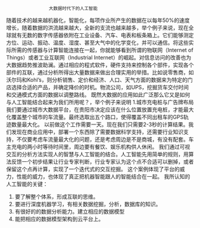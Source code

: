 					大数据时代下的人工智能
随着技术的越来越机器化，智能化，每项作业所产生的数据在以每年50%的速度增长，随着数据的洪流越来越大，全新的支流也越来越多，举个例子来说，现在全球就有无数的数字传感器依附在工业设备、汽车、电表和板条箱上。它们能够测定方位、运动、振动、温度、湿度、甚至大气中的化学变化，并可以通信。将这些实际所需的传感器与计算智能连接在一起，你就能够看到所谓的物联网（Internet of Things）或者工业互联网（Industrial Internet）的崛起。对信息访问的改善也为大数据趋势推波助澜。通过相应的程式软件，硬件支持来控制各个部件，实现各个部件的互联，通过分析所得出大量数据来做出合理实用的举措。比如说零售商，如沃尔玛和Kohl’s，则分析销售、定价和经济、人口、天气方面的数据来为特定的门店选择合适的产品，并确定降价的时机。物流公司，如UPS，挖掘货车交付时间和交通模式方面的数据以调整路线。
既然大数据的应用如此广泛那么它又是如何与人工智能结合起来为我们所用呢？，举个例子来说明
1.城市充电桩与广告牌布局
我们要通过城市大数据平台，在贵阳市决定应该在什么位置放置充电桩，才能最大化覆盖整个城市的车流量。最终选取出五个路口，使得覆盖不同出租车的GPS轨迹数量最大化。
以前做这个工作需要一天。现在我们只需要2-3秒的计算结果。我们发现在商业应用中，部署一个东西除了需要数据科学支持，还需要行业知识支持，不仅要考虑车流量最大化的问题，还是考虑周边是不是商城，有没有配套。车主充电的两小时等待时间里，周边要有餐饮、娱乐机构供人休闲。
我们通过可视交互的分析方法实现人的智慧与人工智能的结合。人工智能先用简单的规则，用算法反馈一个初步结果让行业专家判断，行业专家认为这个点不合适可以删掉，或者保留这个点再计算，实现了一个迭代式的交互挖掘。
这个案例体现了平台的威力，性能的威力，也体现了真正把机器智能跟人的智能结合在一起。
我所认知的人工智能的关键：
1.	要了解整个体系，形成互联的思维。
2.	要进行深度机器学习，有相关数据挖掘，分析，数据库的知识。
3.	有很好的的数据分析能力。建立相应的数据模型
4.	能把相应的数据模型架构到云平台上。


